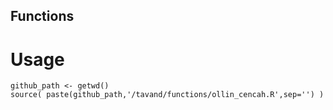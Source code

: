 Functions
---



# Usage

```
github_path <- getwd()
source( paste(github_path,'/tavand/functions/ollin_cencah.R',sep='') )
```


